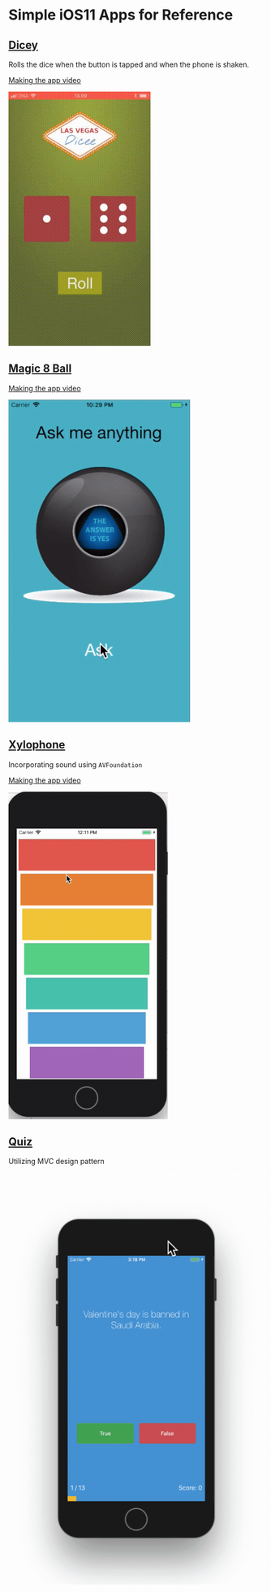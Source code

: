 # Simple iOS11 Apps for Reference

## [Dicey](https://github.com/islandjoe/ios11-apps/tree/dicey-app)

Rolls the dice when the button is tapped and when the phone is shaken.

[Making the app video](https://youtu.be/MqXCcnOHnRY)

![](assets/Dicey.gif)

## [Magic 8 Ball](https://github.com/islandjoe/ios11-apps/tree/magic-8-ball)

[Making the app video](https://youtu.be/1phjyRW3Qcg)

![](assets/Magic8Ball.gif)

## [Xylophone](https://github.com/islandjoe/ios11-apps/tree/xylophone)

Incorporating sound using `AVFoundation`

[Making the app video](https://youtu.be/_k6sUbOPFFo)

![](assets/Xylophone.gif)

## [Quiz](https://github.com/islandjoe/ios11-apps/tree/quiz-app)

Utilizing MVC design pattern

![](assets/Quiz.gif)